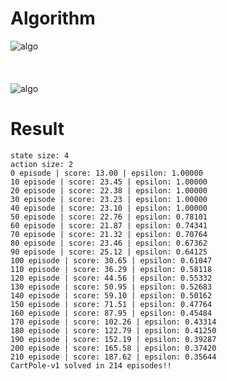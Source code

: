 # Algorithm
![algo](https://miro.medium.com/max/2092/1*yEhyDCFRY-28sTdU4aE9pg.png)
<br>
<br>
<br>
<br>
![algo](https://miro.medium.com/max/720/1*GKZ-cS0mCdXMOO_bfBlN0Q.png)


# Result
```
state size: 4
action size: 2
0 episode | score: 13.00 | epsilon: 1.00000
10 episode | score: 23.45 | epsilon: 1.00000
20 episode | score: 22.38 | epsilon: 1.00000
30 episode | score: 23.23 | epsilon: 1.00000
40 episode | score: 23.10 | epsilon: 1.00000
50 episode | score: 22.76 | epsilon: 0.78101
60 episode | score: 21.87 | epsilon: 0.74341
70 episode | score: 21.32 | epsilon: 0.70764
80 episode | score: 23.46 | epsilon: 0.67362
90 episode | score: 25.12 | epsilon: 0.64125
100 episode | score: 30.65 | epsilon: 0.61047
110 episode | score: 36.29 | epsilon: 0.58118
120 episode | score: 44.56 | epsilon: 0.55332
130 episode | score: 50.95 | epsilon: 0.52683
140 episode | score: 59.10 | epsilon: 0.50162
150 episode | score: 71.51 | epsilon: 0.47764
160 episode | score: 87.95 | epsilon: 0.45484
170 episode | score: 102.26 | epsilon: 0.43314
180 episode | score: 122.79 | epsilon: 0.41250
190 episode | score: 152.19 | epsilon: 0.39287
200 episode | score: 165.58 | epsilon: 0.37420
210 episode | score: 187.62 | epsilon: 0.35644
CartPole-v1 solved in 214 episodes!!
```